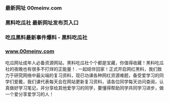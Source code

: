 ### 最新网址 00meinv.com
### 黑料吃瓜社 最新网址发布页入口
### 吃瓜黑料最新事件爆料 - 黑料吃瓜社
### www.00meinv.com

吃瓜网址成年人必备资源网站，黑料吃瓜社个个都是宝藏，你值得收藏！黑料吃瓜社的夜晚也有很多不打烊的正能量！. 一起结伴回家！正式开启网红黑料，我们致力于研究网络中最尖端的复习资料，现已功课各种网红资源难题，备受爱学习的同学们爱戴，我们课代表每天会在网站更新复习资料，请各位同学每天访问查阅，认真做好学习笔记，并分享给其他爱学习的同学，要懂得帮助同学共同学习进步，做一个爱分享爱学习的人！
